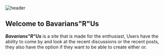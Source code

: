 ![header](https://github.com/Bergan404/Bavarians-R-Us/blob/main/imagesForWiki/bmw-banner12.png)

## Welcome to Bavarians"R"Us
***Bavarians"R"Us*** is a site that is made for the enthusiast, Users have the ability to come by and look at the recent discussions or the recent posts, they also have the option if they want to be able to create either or.
